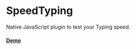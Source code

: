 # SpeedTyping
Native JavaScript plugin to test your Typing speed.

#### [Demo](speedtyping.eu.org/)
